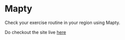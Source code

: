 # Mapty
Check your exercise routine in your region using Mapty.

Do checkout the site live [here](https://fardeen-mapty.netlify.app/)
